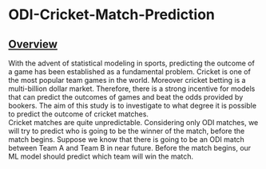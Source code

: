 # ODI-Cricket-Match-Prediction

<h2><u>Overview</u></h2>
<p>
With the advent of statistical modeling in sports, predicting the outcome of a game has been established as a fundamental problem. Cricket is one of the most popular team games in the world. Moreover cricket betting is a multi-billion dollar market. Therefore, there is a strong incentive for models that can predict the outcomes of games and beat the odds provided by bookers. The aim of this study is to investigate to what degree it is possible to predict the outcome of cricket matches.<br>
Cricket matches are quite unpredictable. Considering only ODI matches, we will try to predict who is going to be the winner of the match, before the match begins. 
Suppose we know that there is going to be an ODI match between Team A and Team B in near future. Before the match begins, our ML model should predict which team will win the match.
</p>
